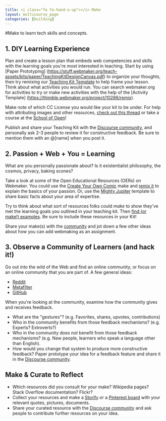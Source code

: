 ```yaml
---
title: <i class="fa fa-hand-o-up"></i> Make
layout: multicourse_page
categories: [building]
---
```


<script src="{{site.baseurl}}/js/make-api.js"></script>
<script src="{{site.baseurl}}/js/makeGallery.js"></script>

#Make to learn tech skills and concepts.

## 1. DIY Learning Experience

Plan and create a lesson plan that embeds web competencies and skills with the learning goals you're most interested in teaching. Start by using [Paper Prototyping] (https://stuff.webmaker.org/teach-assets/kits/paper/TeachingKitDesignCanvas.pdf) to organize your thoughts, then try remixing our [Teaching Kit Template](https://thimble.webmaker.org/project/10274/remix) to help frame your lesson. Think about what activities you would run. You can search webmaker.org for activities to try or make new activities with the help of the [Activity Template] (https://thimble.webmaker.org/project/10286/remix).

Make note of which CC License you would like your kit to be under. For help with attributing images and other resources, <a href="http://discourse.webmakerprototypes.org/t/attributing-images/290">check out this thread</a> or take a course at the <a href="http://schoolofopen.org">School of Open</a>!

Publish and share your Teaching Kit with the [Discourse community](http://discourse.webmakerprototypes.org/category/building), and personally ask 2-3 people to review it for constructive feedback. Be sure to mention them with an @[name] when you post it.

<div class="gallery">
<div class="make-gallery row"></div>
</div>
<script type="text/javascript">
			var gallery = new MakeGallery(
			{
				tagPrefix: "webmaker:building-makeprompt",
				limit: 6
			},
			".make-gallery",
			{
	    		apiURL: "https://makeapi.webmaker.org",
                hidden: ["tags", "description"]
			});
</script>

## 2. Passion + Web + You = Learning

What are you personally passionate about? Is it existentialist philosophy, the cosmos, privacy, baking scones? 

Take a look at some of the Open Educational Resources (OERs) on Webmaker. You could use the [Create Your Own Comic](https://webmaker.makes.org/thimble/create-your-own-comic-a-starter-make) make and [remix it](https://webmaker.makes.org/thimble/create-your-own-comic-a-starter-make) to explain the basics of your passion. Or, use the [Mighty Jupiter](https://chadsansing.makes.org/thimble/webmaker-planet) template to share basic facts about your area of expertise.

Try to think about what sort of resources folks could *make* to show they've met the learning goals you outlined in your teaching kit. Then [find (or make!) examples](http://webmaker.org/starter-makes). Be sure to include these resources in your Kit!

Share your make(s) with the [community](http://discourse.webmakerprototypes.org/category/building) and jot down a few other ideas about how you can add webmaking as an assignment. 

## 3. Observe a Community of Learners (and hack it!)

Go out into the wild of the Web and find an online community, or focus on an online community that you are part of. A few general ideas:

* [Reddit](http://www.reddit.com/)
* [Metafilter](http://www.metafilter.com/)
* [GitHub](https://github.com/)

When you're looking at the community, examine how the community gives and receives feedback. 

* What are the "gestures"? (e.g. Favorites, shares, upvotes, contributions)
* Who in the community benefits from those feedback mechanisms? (e.g. Experts? Extroverts?)
* Who in the community does *not* benefit from those feedback mechanisms? (e.g. New people, learners who speak a language other than English).
* How would you change that system to produce more constructive feedback? Paper prototype your idea for a feedback feature and share it in the [Discourse community](http://discourse.webmakerprototypes.org/category/building).

## Make & Curate to Reflect
* Which resources did you consult for your make? Wikipedia pages? Stack Overflow documentation? Flickr?
* Collect your resources and make a [Storify](https://storify.com/) or a [Pinterest board](http://www.pinterest.com/) with your relevant quotes, pictures, documents.
* Share your curated resource with the [Discourse community](http://discourse.webmakerprototypes.org/category/building) and ask people to contribute further resources on your idea. 



